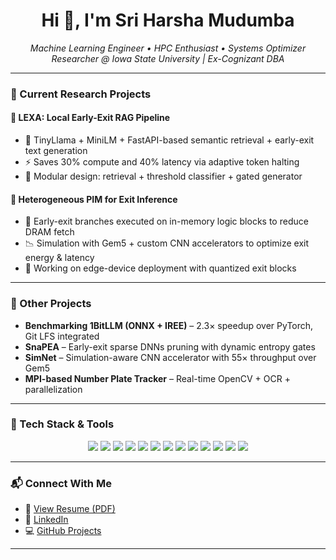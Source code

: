 <h1 align="center">Hi 👋, I'm Sri Harsha Mudumba</h1>
<p align="center">
  <em>Machine Learning Engineer • HPC Enthusiast • Systems Optimizer<br>
  Researcher @ Iowa State University | Ex-Cognizant DBA</em>
</p>

---

### 🧠 Current Research Projects

#### 🔹 LEXA: Local Early-Exit RAG Pipeline
- 🧠 TinyLlama + MiniLM + FastAPI-based semantic retrieval + early-exit text generation
- ⚡ Saves 30% compute and 40% latency via adaptive token halting
- 🔗 Modular design: retrieval + threshold classifier + gated generator

#### 🔹 Heterogeneous PIM for Exit Inference
- 🧩 Early-exit branches executed on in-memory logic blocks to reduce DRAM fetch
- 📉 Simulation with Gem5 + custom CNN accelerators to optimize exit energy & latency
- 🧪 Working on edge-device deployment with quantized exit blocks

---

### 🚀 Other Projects

- **Benchmarking 1BitLLM (ONNX + IREE)** – 2.3× speedup over PyTorch, Git LFS integrated  
- **SnaPEA** – Early-exit sparse DNNs pruning with dynamic entropy gates  
- **SimNet** – Simulation-aware CNN accelerator with 55× throughput over Gem5  
- **MPI-based Number Plate Tracker** – Real-time OpenCV + OCR + parallelization

---

### 🧰 Tech Stack & Tools

<p align="center">
  <img src="https://img.shields.io/badge/-Python-3776AB?style=for-the-badge&logo=python&logoColor=white"/>
  <img src="https://img.shields.io/badge/-PyTorch-ee4c2c?style=for-the-badge&logo=pytorch&logoColor=white"/>
  <img src="https://img.shields.io/badge/-TensorFlow-FF6F00?style=for-the-badge&logo=tensorflow&logoColor=white"/>
  <img src="https://img.shields.io/badge/-ONNX-00599C?style=for-the-badge&logo=onnx&logoColor=white"/>
  <img src="https://img.shields.io/badge/-IREE-7B42BC?style=for-the-badge&logo=llvm&logoColor=white"/>
  <img src="https://img.shields.io/badge/-OpenCV-5C3EE8?style=for-the-badge&logo=opencv&logoColor=white"/>
  <img src="https://img.shields.io/badge/-Transformers-FFB500?style=for-the-badge&logo=huggingface&logoColor=black"/>
  <img src="https://img.shields.io/badge/-Git-black?style=for-the-badge&logo=git&logoColor=white"/>
  <img src="https://img.shields.io/badge/-Linux-FCC624?style=for-the-badge&logo=linux&logoColor=black"/>
  <img src="https://img.shields.io/badge/-Oracle-F80000?style=for-the-badge&logo=oracle&logoColor=white"/>
  <img src="https://img.shields.io/badge/-FastAPI-009688?style=for-the-badge&logo=fastapi&logoColor=white"/>
  <img src="https://img.shields.io/badge/-Slurm-2E8B57?style=for-the-badge"/>
  <img src="https://img.shields.io/badge/-MPI-blue?style=for-the-badge"/>
</p>

---

### 📬 Connect With Me

- 📄 [View Resume (PDF)](https://drive.google.com/file/d/1JsIDD24dhcFV-t8GGLVOxSkxgRSWovDw/view?usp=drive_link)
- 💼 [LinkedIn](https://www.linkedin.com/in/sriharshamudumba/)
- 💻 [GitHub Projects](https://github.com/sriharshamudumba)

---
